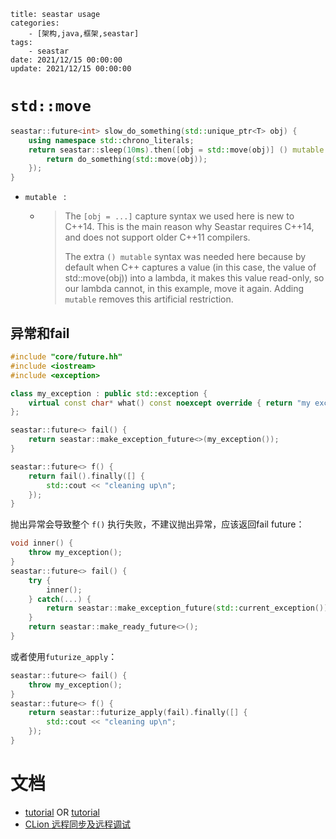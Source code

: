 ```shell
title: seastar usage
categories: 
	- [架构,java,框架,seastar]
tags:
	- seastar
date: 2021/12/15 00:00:00
update: 2021/12/15 00:00:00
```

# `std::move`

```c++
seastar::future<int> slow_do_something(std::unique_ptr<T> obj) {
    using namespace std::chrono_literals;
    return seastar::sleep(10ms).then([obj = std::move(obj)] () mutable {
        return do_something(std::move(obj));
    });
}
```

- `mutable ` :  

  - > The `[obj = ...]` capture syntax we used here is new to C++14. This is the main reason why Seastar requires C++14, and does not support older C++11 compilers.
    >
    > The extra `() mutable` syntax was needed here because by default when C++ captures a value (in this case, the value of std::move(obj)) into a lambda, it makes this value read-only, so our lambda cannot, in this example, move it again. Adding `mutable` removes this artificial restriction.

## 异常和fail

```c++
#include "core/future.hh"
#include <iostream>
#include <exception>

class my_exception : public std::exception {
    virtual const char* what() const noexcept override { return "my exception"; }
};

seastar::future<> fail() {
    return seastar::make_exception_future<>(my_exception());
}

seastar::future<> f() {
    return fail().finally([] {
        std::cout << "cleaning up\n";
    });
}
```

抛出异常会导致整个 `f()` 执行失败，不建议抛出异常，应该返回fail future：

```c++
void inner() {
    throw my_exception();
}
seastar::future<> fail() {
    try {
        inner();
    } catch(...) {
        return seastar::make_exception_future(std::current_exception());
    }
    return seastar::make_ready_future<>();
}
```

或者使用`futurize_apply`：

```c++
seastar::future<> fail() {
    throw my_exception();
}
seastar::future<> f() {
    return seastar::futurize_apply(fail).finally([] {
        std::cout << "cleaning up\n";
    });
}
```

# 文档

- [tutorial](https://github.com/scylladb/seastar/blob/master/doc/tutorial.md)  OR [tutorial](http://docs.seastar.io/master/tutorial.html#disk-io-scheduler)
- [CLion 远程同步及远程调试](https://www.cnblogs.com/qiumingcheng/p/11185073.html)
